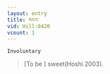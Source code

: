```yaml
---
layout: entry
title: མངར་
vid: Hill:0420
vcount: 1
---
```

`Involuntary` 
> [To be ] sweet(Hoshi 2003)\.


